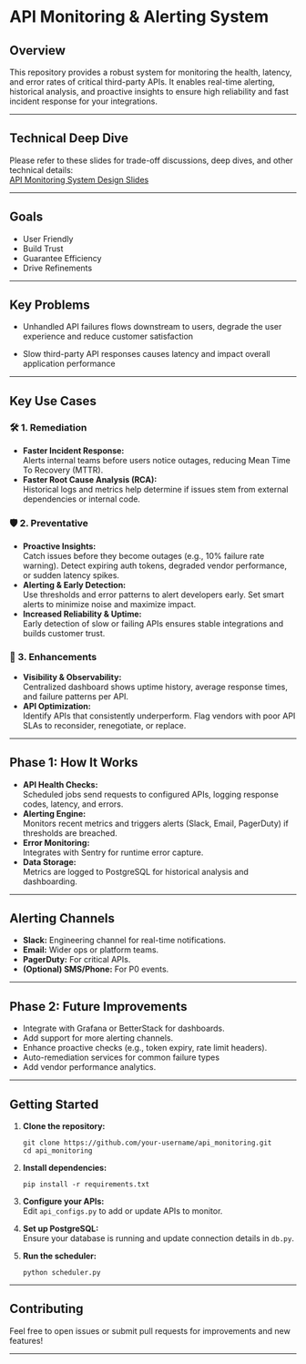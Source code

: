 # API Monitoring & Alerting System

## Overview

This repository provides a robust system for monitoring the health, latency, and error rates of critical third-party APIs. It enables real-time alerting, historical analysis, and proactive insights to ensure high reliability and fast incident response for your integrations.

---

## Technical Deep Dive 

Please refer to these slides for trade-off discussions, deep dives, and other technical details:  
  [API Monitoring System Design Slides](https://docs.google.com/presentation/d/1VURI8Zrqo3bxWt_HUR5Os0NilRA0m89MdG6VaxTkDTU/edit?usp=sharing)

---

## Goals

- User Friendly
- Build Trust
- Guarantee Efficiency
- Drive Refinements

---

## Key Problems 
- Unhandled API failures flows downstream to users, degrade the user experience and reduce customer satisfaction

- Slow third-party API responses causes latency and impact overall application performance

---

## Key Use Cases

### 🛠️ 1. Remediation

- **Faster Incident Response:**  
  Alerts internal teams before users notice outages, reducing Mean Time To Recovery (MTTR).
- **Faster Root Cause Analysis (RCA):**  
  Historical logs and metrics help determine if issues stem from external dependencies or internal code.


### 🛡️ 2. Preventative

- **Proactive Insights:**  
  Catch issues before they become outages (e.g., 10% failure rate warning).
  Detect expiring auth tokens, degraded vendor performance, or sudden latency spikes.
- **Alerting & Early Detection:**  
  Use thresholds and error patterns to alert developers early.
  Set smart alerts to minimize noise and maximize impact.
- **Increased Reliability & Uptime:**  
  Early detection of slow or failing APIs ensures stable integrations and builds customer trust.


### 🚀 3. Enhancements

- **Visibility & Observability:**  
  Centralized dashboard shows uptime history, average response times, and failure patterns per API.
- **API Optimization:**  
  Identify APIs that consistently underperform.
  Flag vendors with poor API SLAs to reconsider, renegotiate, or replace.

---

## Phase 1: How It Works

- **API Health Checks:**  
  Scheduled jobs send requests to configured APIs, logging response codes, latency, and errors.
- **Alerting Engine:**  
  Monitors recent metrics and triggers alerts (Slack, Email, PagerDuty) if thresholds are breached.
- **Error Monitoring:**  
  Integrates with Sentry for runtime error capture.
- **Data Storage:**  
  Metrics are logged to PostgreSQL for historical analysis and dashboarding.
---

## Alerting Channels

- **Slack:** Engineering channel for real-time notifications.
- **Email:** Wider ops or platform teams.
- **PagerDuty:** For critical APIs.
- **(Optional) SMS/Phone:** For P0 events.

---

## Phase 2: Future Improvements

- Integrate with Grafana or BetterStack for dashboards.
- Add support for more alerting channels.
- Enhance proactive checks (e.g., token expiry, rate limit headers).
- Auto-remediation services for common failure types
- Add vendor performance analytics.

---

## Getting Started

1. **Clone the repository:**
   ```
   git clone https://github.com/your-username/api_monitoring.git
   cd api_monitoring
   ```

2. **Install dependencies:**
   ```
   pip install -r requirements.txt
   ```

3. **Configure your APIs:**  
   Edit `api_configs.py` to add or update APIs to monitor.

4. **Set up PostgreSQL:**  
   Ensure your database is running and update connection details in `db.py`.

5. **Run the scheduler:**
   ```
   python scheduler.py
   ```

---

## Contributing

Feel free to open issues or submit pull requests for improvements and new features!

---